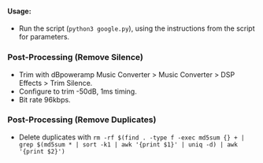#### Usage:
- Run the script (`python3 google.py`), using the instructions from the script for parameters.

### Post-Processing (Remove Silence)
- Trim with dBpoweramp Music Converter > Music Converter > DSP Effects > Trim Silence.
- Configure to trim -50dB, 1ms timing.
- Bit rate 96kbps.

### Post-Processing (Remove Duplicates)
- Delete duplicates with `rm -rf $(find . -type f -exec md5sum {} + | grep $(md5sum * | sort -k1 | awk '{print $1}' | uniq -d) | awk '{print $2}')`